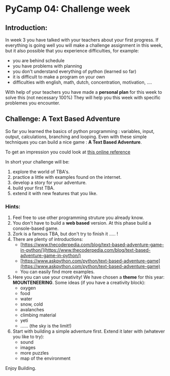 # PyCamp 04: Challenge week


## Introduction:

In week 3 you have talked with your teachers about your first progress. 
If everything is going well you will make a challenge assignment in this week, but it also possible that you experience difficulties, for example:
- you are behind schedule
- you have problems with planning
- you don't understand everything of python (learned so far)
- it is difficult to make a program on your own
- difficulties with english, math, dutch, concentration, motivation, ....

With help of your teachers you have made a **personal plan** for this week to solve this (not necessary 100%)
They will help you this week with specific problemes you encounter.

## Challenge: A Text Based Adventure

So far you learned the basics of python programming : variables, input, output, calculations, branching and looping.
Even with these simple techniques you can build a nice game : **A Text Based Adventure**.


To get an impression you could look at [this online reference](https://www.makeuseof.com/tag/browser-text-based-games/) 


In short your challenge will be:
1. explore the world of TBA's.
2. practice a little with examples found on the internet.
3. develop a story for your adventure.
4. build your first TBA.
5. extend it with new features that you like.

### Hints:

1. Feel free to use other programming struture you already know.
2. You don't have to build a **web based** version. At this phase build a console-based game.
3. Zork is a famous TBA, but don't try to finish it ..... ! 
4. There are plenty of introductions:
	- [https://www.thecoderpedia.com/blog/text-based-adventure-game-in-python/](https://www.thecoderpedia.com/blog/text-based-adventure-game-in-python/)
	- [https://www.askpython.com/python/text-based-adventure-game](https://www.askpython.com/python/text-based-adventure-game)
	- You can easily find more examples.
5. Here you can use your creativity! We have chosen a **theme** for this year: **MOUNTENEERING**.
Some ideas (if you have a creativity block):
	- oxygen
	- food
	- water
	- snow, cold
	- avalanches
	- climbing material
	- yeti
	- ...... (the sky is the limit!)
6. Start with building a simple adventure first. Extend it later with (whatever you like to try):
	- sound
	- images
	- more puzzles
	- map of the environment


Enjoy Building.










